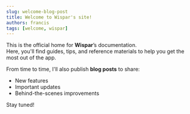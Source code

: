 ```yaml
---
slug: welcome-blog-post
title: Welcome to Wispar's site!
authors: francis
tags: [welcome, wispar]
---
```


This is the official home for **Wispar**’s documentation.  
Here, you'll find guides, tips, and reference materials to help you get the most out of the app.  

From time to time, I'll also publish **blog posts** to share:  
- New features  
- Important updates  
- Behind-the-scenes improvements  

Stay tuned!

